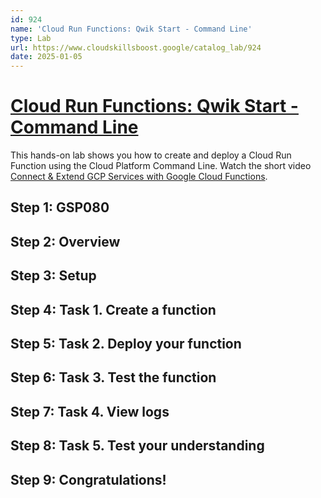 ```yaml
---
id: 924
name: 'Cloud Run Functions: Qwik Start - Command Line'
type: Lab
url: https://www.cloudskillsboost.google/catalog_lab/924
date: 2025-01-05
---
```


# [Cloud Run Functions: Qwik Start - Command Line](https://www.cloudskillsboost.google/catalog_lab/924)

This hands-on lab shows you how to create and deploy a Cloud Run Function using the Cloud Platform Command Line. Watch the short video <A HREF="https://youtu.be/_nYXeEe-hqc">Connect & Extend GCP Services with Google Cloud Functions</A>.

## Step 1: GSP080

## Step 2: Overview

## Step 3: Setup

## Step 4: Task 1. Create a function

## Step 5: Task 2. Deploy your function

## Step 6: Task 3. Test the function

## Step 7: Task 4. View logs

## Step 8: Task 5. Test your understanding

## Step 9: Congratulations!
